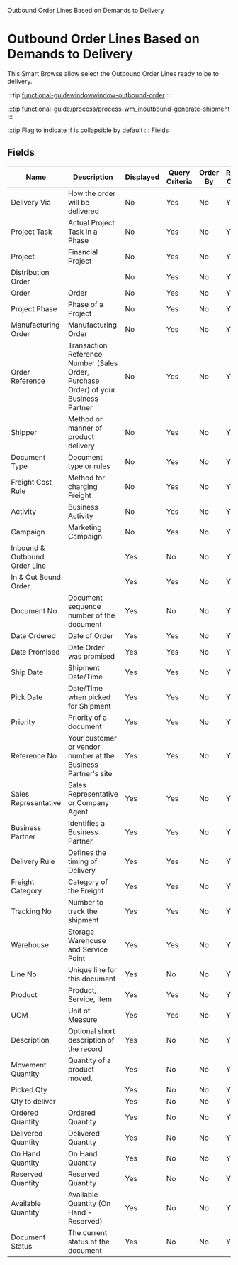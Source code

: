 
Outbound Order Lines Based on Demands to Delivery
# Outbound Order Lines Based on Demands to Delivery


This Smart Browse allow select the Outbound Order Lines ready to be to delivery.

:::tip
[functional-guidewindowwindow-outbound-order](functional-guidewindowwindow-outbound-order.md)
:::

:::tip
[functional-guide/process/process-wm_inoutbound-generate-shipment](functional-guide/process/process-wm_inoutbound-generate-shipment.md)
:::

:::tip
Flag to indicate if is collapsible by default
:::
Fields
## Fields




Name                          | Description                                                                         | Displayed | Query Criteria | Order By | Read Only | Mandatory
----------------------------- | ----------------------------------------------------------------------------------- | --------- | -------------- | -------- | --------- | ---------
Delivery Via                  | How the order will be delivered                                                     | No        | Yes            | No       | Yes       | No       
Project Task                  | Actual Project Task in a Phase                                                      | No        | Yes            | No       | Yes       | No       
Project                       | Financial Project                                                                   | No        | Yes            | No       | Yes       | No       
Distribution Order            |                                                                                     | No        | Yes            | No       | Yes       | No       
Order                         | Order                                                                               | No        | Yes            | No       | Yes       | No       
Project Phase                 | Phase of a Project                                                                  | No        | Yes            | No       | Yes       | No       
Manufacturing Order           | Manufacturing Order                                                                 | No        | Yes            | No       | Yes       | No       
Order Reference               | Transaction Reference Number (Sales Order, Purchase Order) of your Business Partner | No        | Yes            | No       | Yes       | No       
Shipper                       | Method or manner of product delivery                                                | No        | Yes            | No       | Yes       | No       
Document Type                 | Document type or rules                                                              | No        | Yes            | No       | Yes       | No       
Freight Cost Rule             | Method for charging Freight                                                         | No        | Yes            | No       | Yes       | No       
Activity                      | Business Activity                                                                   | No        | Yes            | No       | Yes       | No       
Campaign                      | Marketing Campaign                                                                  | No        | Yes            | No       | Yes       | No       
Inbound & Outbound Order Line |                                                                                     | Yes       | No             | No       | Yes       | Yes      
In & Out Bound Order          |                                                                                     | Yes       | Yes            | No       | Yes       | No       
Document No                   | Document sequence number of the document                                            | Yes       | No             | No       | Yes       | No       
Date Ordered                  | Date of Order                                                                       | Yes       | Yes            | No       | Yes       | No       
Date Promised                 | Date Order was promised                                                             | Yes       | Yes            | No       | Yes       | No       
Ship Date                     | Shipment Date/Time                                                                  | Yes       | Yes            | No       | Yes       | No       
Pick Date                     | Date/Time when picked for Shipment                                                  | Yes       | Yes            | No       | Yes       | No       
Priority                      | Priority of a document                                                              | Yes       | Yes            | No       | Yes       | No       
Reference No                  | Your customer or vendor number at the Business Partner's site                       | Yes       | Yes            | No       | Yes       | No       
Sales Representative          | Sales Representative or Company Agent                                               | Yes       | Yes            | No       | Yes       | No       
Business Partner              | Identifies a Business Partner                                                       | Yes       | Yes            | No       | Yes       | No       
Delivery Rule                 | Defines the timing of Delivery                                                      | Yes       | Yes            | No       | Yes       | No       
Freight Category              | Category of the Freight                                                             | Yes       | Yes            | No       | Yes       | No       
Tracking No                   | Number to track the shipment                                                        | Yes       | Yes            | No       | Yes       | No       
Warehouse                     | Storage Warehouse and Service Point                                                 | Yes       | Yes            | No       | Yes       | No       
Line No                       | Unique line for this document                                                       | Yes       | No             | No       | Yes       | No       
Product                       | Product, Service, Item                                                              | Yes       | Yes            | No       | Yes       | No       
UOM                           | Unit of Measure                                                                     | Yes       | Yes            | No       | Yes       | No       
Description                   | Optional short description of the record                                            | Yes       | No             | No       | Yes       | No       
Movement Quantity             | Quantity of a product moved.                                                        | Yes       | No             | No       | Yes       | No       
Picked Qty                    |                                                                                     | Yes       | No             | No       | Yes       | No       
Qty to deliver                |                                                                                     | Yes       | No             | No       | Yes       | No       
Ordered Quantity              | Ordered Quantity                                                                    | Yes       | No             | No       | Yes       | No       
Delivered Quantity            | Delivered Quantity                                                                  | Yes       | No             | No       | Yes       | No       
On Hand Quantity              | On Hand Quantity                                                                    | Yes       | No             | No       | Yes       | No       
Reserved Quantity             | Reserved Quantity                                                                   | Yes       | No             | No       | Yes       | No       
Available Quantity            | Available Quantity (On Hand - Reserved)                                             | Yes       | No             | No       | Yes       | No       
Document Status               | The current status of the document                                                  | Yes       | No             | No       | Yes       | No       
